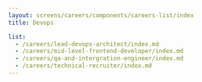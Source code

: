 ```yaml
---
layout: screens/careers/components/careers-list/index
title: Devops

list:
  - /careers/lead-devops-architect/index.md
  - /careers/mid-level-frontend-developer/index.md
  - /careers/qa-and-intergration-engineer/index.md
  - /careers/technical-recruiter/index.md
---
```

